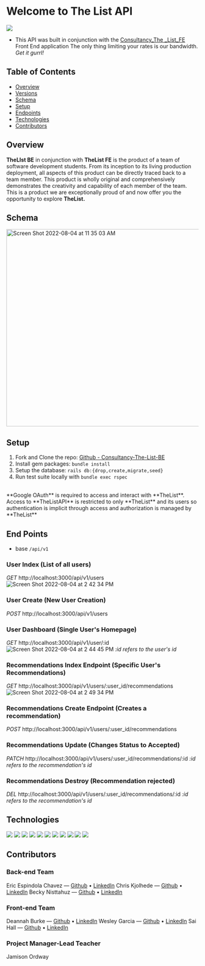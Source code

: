 # Welcome to The List API
![](https://user-images.githubusercontent.com/98491210/181646573-c49f9559-b3e3-426e-b924-65c7ff6783cf.jpeg)
 + This API was built in conjunction with the [Consultancy_The _List_FE](https://github.com/wesatt/consultancy_the_list_fe) Front End application
The only thing limiting your rates is our bandwidth.  *Get it gurrl!*

## Table of Contents
- [Overview](##overview)
- [Versions](##versions)
- [Schema](##schema)
- [Setup](##setup)
- [Endpoints](##endpoints)
- [Technologies](##technologies)
- [Contributors](##contributors)

## Overview
**TheLIst BE** in conjunction with **TheList FE** is the product of a team of software development students. From its inception to its living production deployment, all aspects of this product can be directly traced back to a team member. This product is wholly original and comprehensively demonstrates the creativity and capability of each member of the team. This is a product we are exceptionally proud of and now offer you the opportunity to explore **TheList.**

## Schema
<img width="516" alt="Screen Shot 2022-08-04 at 11 35 03 AM" src="https://user-images.githubusercontent.com/92293363/182930333-bd756d4d-77c9-4fc9-aa56-8d3978f8fb5e.png">

## Setup
1. Fork and Clone the repo: [Github - Consultancy-The-List-BE](https://github.com/CKjolhede/Consultancy_The_List_BE/edit/main/README.md)
2. Install gem packages: `bundle install`
3. Setup the database: `rails db:{drop,create,migrate,seed}`
4. Run test suite locally with `bundle exec rspec`
<br>
**Google OAuth** is required to access and interact with **TheList**. Access to **TheListAPI** is restricted to only **TheList** and its users so authentication is implicit through access and authorization is managed by **TheList**

## End Points
+ base `/api/v1`

 ### User Index (List of all users)
*GET*   http://localhost:3000/api/v1/users
![Screen Shot 2022-08-04 at 2 42 34 PM](https://user-images.githubusercontent.com/92293363/182948961-47992279-18b7-4a99-94c2-48c94dbf9470.png)
<br>

 ### User Create (New User Creation)
*POST* http://localhost:3000/api/v1/users
<br>

 ### User Dashboard (Single User's Homepage)
*GET* http://localhost:3000/api/v1/user/:id
![Screen Shot 2022-08-04 at 2 44 45 PM](https://user-images.githubusercontent.com/92293363/182949226-65cccd6b-be1a-4a73-96a9-1f31401bcc82.png)
<i>:id refers to the user's id</i>
<br>

 ### Recommendations Index Endpoint (Specific User's Recommendations)
*GET* http://localhost:3000/api/v1/users/:user_id/recommendations
![Screen Shot 2022-08-04 at 2 49 34 PM](https://user-images.githubusercontent.com/92293363/182949931-f6db8e4e-b3d1-430d-9a7d-50a13da2b1ad.png)
<br>

 ### Recommendations Create Endpoint (Creates a recommendation)
*POST* http://localhost:3000/api/v1/users/:user_id/recommendations
<br>

 ### Recommendations Update (Changes Status to Accepted)
*PATCH* http://localhost:3000/api/v1/users/:user_id/recommendations/:id
<i>:id refers to the recommendation's id</i>
<br>

 ### Recommendations Destroy (Recommendation rejected)
*DEL* http://localhost:3000/api/v1/users/:user_id/recommendations/:id
<i>:id refers to the recommendation's id</i>
<br>

## Technologies
<img src="https://img.shields.io/badge/Ruby_on_Rails-CC0000?style=for-the-badge&logo=ruby-on-rails&logoColor=white" />
<img src="https://img.shields.io/badge/Postman-FF6C37?style=for-the-badge&logo=postman&logoColor=white" />
<img src="https://img.shields.io/badge/Atom-66595C?style=for-the-badge&logo=Atom&logoColor=white" />
<img src="https://img.shields.io/badge/GitHub_Actions-2088FF?style=for-the-badge&logo=github-actions&logoColor=white" />
<img src="https://user-images.githubusercontent.com/64919819/113648232-81d60d00-9649-11eb-8ea4-0ff5e399afb6.png" />
<img src="https://img.shields.io/badge/Markdown-000000?style=for-the-badge&logo=markdown&logoColor=white" />
<img src="https://img.shields.io/badge/PostgreSQL-316192?style=for-the-badge&logo=postgresql&logoColor=white" />
<img src="https://img.shields.io/badge/circleci-343434?style=for-the-badge&logo=circleci&logoColor=white" />
<img src="https://img.shields.io/badge/Postman-FF6C37?style=for-the-badge&logo=Postman&logoColor=white"/>
<img src="https://user-images.githubusercontent.com/64919819/113648167-6965f280-9649-11eb-8794-0f1082ae8d1c.png" />
<img src="https://img.shields.io/badge/Heroku-430098?style=for-the-badge&logo=heroku&logoColor=white" />

## Contributors
### Back-end Team
Eric Espindola Chavez &mdash; [Github](https://github.com/erock02) • [LinkedIn](https://www.linkedin.com/in/eric-espindola-b9620a158/)
Chris Kjolhede &mdash; [Github](https://github.com/CKjolhede) • [LinkedIn](https://www.linkedin.com/in/chris-kjolhede/)
Becky Nisttahuz &mdash; [Github](https://github.com/benistta) • [LinkedIn](https://www.linkedin.com/in/becky-nisttahuz/)

### Front-end Team
Deannah Burke &mdash; [Github](https://github.com/deannahburke) • [LinkedIn](https://www.linkedin.com/in/deannah-burke/)
Wesley Garcia &mdash; [Github](https://github.com/wesatt) • [LinkedIn](https://www.linkedin.com/in/wesley-garcia-attech/)
Sai Hall &mdash; [Github](https://github.com/SaiHall) • [LinkedIn](https://www.linkedin.com/in/sai-hall-503710237/)

### Project Manager-Lead Teacher
Jamison Ordway
